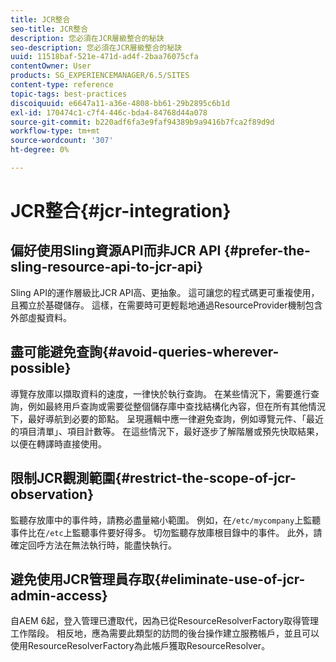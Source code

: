 ```yaml
---
title: JCR整合
seo-title: JCR整合
description: 您必須在JCR層級整合的秘訣
seo-description: 您必須在JCR層級整合的秘訣
uuid: 11518baf-521e-471d-ad4f-2baa76075cfa
contentOwner: User
products: SG_EXPERIENCEMANAGER/6.5/SITES
content-type: reference
topic-tags: best-practices
discoiquuid: e6647a11-a36e-4808-bb61-29b2895c6b1d
exl-id: 170474c1-c7f4-446c-bda4-84768d44a078
source-git-commit: b220adf6fa3e9faf94389b9a9416b7fca2f89d9d
workflow-type: tm+mt
source-wordcount: '307'
ht-degree: 0%

---
```


# JCR整合{#jcr-integration}

## 偏好使用Sling資源API而非JCR API {#prefer-the-sling-resource-api-to-jcr-api}

Sling API的運作層級比JCR API高、更抽象。 這可讓您的程式碼更可重複使用，且獨立於基礎儲存。 這樣，在需要時可更輕鬆地通過ResourceProvider機制包含外部虛擬資料。

## 盡可能避免查詢{#avoid-queries-wherever-possible}

導覽存放庫以擷取資料的速度，一律快於執行查詢。 在某些情況下，需要進行查詢，例如最終用戶查詢或需要從整個儲存庫中查找結構化內容，但在所有其他情況下，最好導航到必要的節點。 呈現邏輯中應一律避免查詢，例如導覽元件、「最近的項目清單」、項目計數等。 在這些情況下，最好逐步了解階層或預先快取結果，以便在轉譯時直接使用。

## 限制JCR觀測範圍{#restrict-the-scope-of-jcr-observation}

監聽存放庫中的事件時，請務必盡量縮小範圍。 例如，在`/etc/mycompany`上監聽事件比在`/etc`上監聽事件要好得多。 切勿監聽存放庫根目錄中的事件。 此外，請確定回呼方法在無法執行時，能盡快執行。

## 避免使用JCR管理員存取{#eliminate-use-of-jcr-admin-access}

自AEM 6起，登入管理已遭取代，因為已從ResourceResolverFactory取得管理工作階段。 相反地，應為需要此類型的訪問的後台操作建立服務帳戶，並且可以使用ResourceResolverFactory為此帳戶獲取ResourceResolver。
